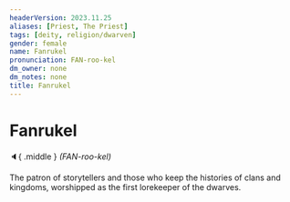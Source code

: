 ```yaml
---
headerVersion: 2023.11.25
aliases: [Priest, The Priest]
tags: [deity, religion/dwarven]
gender: female
name: Fanrukel
pronunciation: FAN-roo-kel
dm_owner: none
dm_notes: none
title: Fanrukel
---
```

# Fanrukel
:speaker:{ .middle } *(FAN-roo-kel)*  

The patron of storytellers and those who keep the histories of clans and kingdoms, worshipped as the first lorekeeper of the dwarves. 